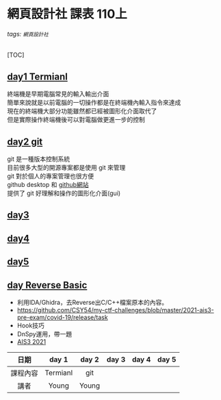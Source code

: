 # 網頁設計社 課表 110上
###### tags: `網頁設計社`
[TOC]

## [day1 Termianl](https://hackmd.io/VvEGXlg8ThiuzAegOXeCqQ)
終端機是早期電腦常見的輸入輸出介面  
簡單來說就是以前電腦的一切操作都是在終端機內輸入指令來達成  
現在的終端機大部分功能雖然都已經被圖形化介面取代了  
但是實際操作終端機後可以對電腦做更進一步的控制  

## [day2 git](https://hackmd.io/UK-6-2SvTPWLqjNFUGZnfw)
git 是一種版本控制系統  
目前很多大型的開源專案都是使用 git 來管理  
git 對於個人的專案管理也很方便  
github desktop 和 [github網站](https://github.com)  
提供了 git 好理解和操作的圖形化介面(gui)  

## [day3]()

## [day4]()

## [day5]()

## [day Reverse Basic]()
- 利用IDA/Ghidra，去Reverse出C/C++檔案原本的內容。
- https://github.com/CSY54/my-ctf-challenges/blob/master/2021-ais3-pre-exam/covid-19/release/task
- Hook技巧
- DnSpy運用，帶一題 
- [AIS3 2021](https://github.com/CSY54/my-ctf-challenges/blob/master/2021-ais3-pre-exam/piano/release/Piano.zip)



| 日期  | day 1  | day 2 | day 3 | day 4 | day 5 |
| :---: | :---:  | :---: | :---: | :---: | :---: |
|課程內容|Termianl| git   |       |       |       |
|  講者  | Young | Young | 

